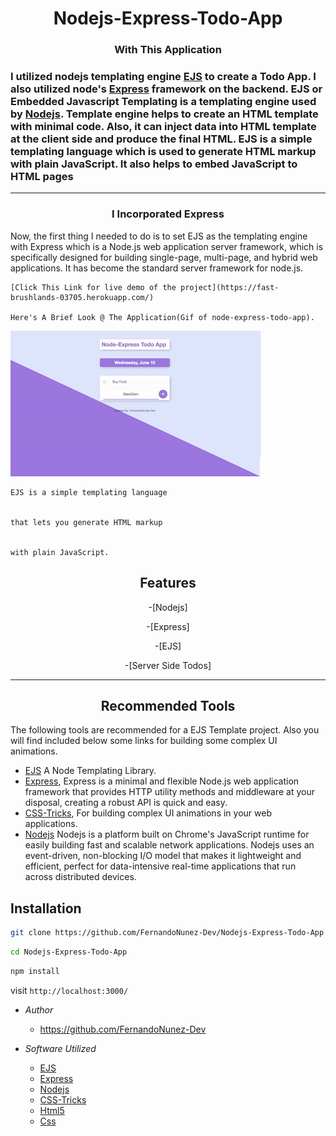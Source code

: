 
<h1 align="center">Nodejs-Express-Todo-App</h1>

 

<h3 align="center">With This Application<h3>
<p align="center">

I utilized nodejs templating engine [EJS](https://ejs.co) to create a Todo App. I also utilized
node's [Express](https://expressjs.com/) framework on the backend. EJS or Embedded Javascript Templating is a templating engine used by [Nodejs](https://nodejs.org/en/). Template engine helps to create an HTML template with minimal code. Also, it can inject data into  HTML template at the client side and produce the final HTML. EJS is a simple templating language which is used to generate HTML markup with plain JavaScript. It also helps to embed JavaScript to HTML pages
</p>

- - - - - - - - -


<p align="center">
<h3 align="center">I Incorporated Express</h3>
Now, the first thing I needed to do is to set EJS as the templating engine with Express which is a Node.js web    application server framework, which is specifically designed for building single-page, multi-page, and hybrid web  applications. It has become the standard server framework for node.js.
</p>



    [Click This Link for live demo of the project](https://fast-brushlands-03705.herokuapp.com/)
    
    Here's A Brief Look @ The Application(Gif of node-express-todo-app).
   ![node-express-todo-app.gif](assets/node-express-todo-app.gif)
    

    
    
    
    
    
    
   

    EJS is a simple templating language 

    
    that lets you generate HTML markup 
    
    
    with plain JavaScript. 
   

    



<h2 align="center">Features</h2>


<p align="center">
-[Nodejs]

<p align="center">
-[Express]

<p align="center">
-[EJS]

<p align="center">
-[Server Side Todos]



- - - - - - - - -

<p align="center">
  
<h2 align="center">Recommended Tools</h2>



The following tools are recommended for a EJS Template project. Also you will find included below some links for building some complex UI animations.
   
- [EJS](https://ejs.co/) A Node Templating Library.
- [Express](https://expressjs.com/), Express is a minimal and flexible Node.js web application framework that provides HTTP utility methods and middleware at your disposal, creating a robust API is quick and easy.
- [CSS-Tricks](https://css-tricks.com/building-a-complex-ui-animation-in-react-simply), For building complex UI animations in your web applications.
- [Nodejs](https://nodejs.org/en/) Nodejs is a platform built on Chrome's JavaScript runtime for easily building fast and scalable network applications. Nodejs uses an event-driven, non-blocking I/O model that makes it lightweight and efficient, perfect for data-intensive real-time applications that run across distributed devices.
</p>


<h2>Installation</h2>



   ```sh
   git clone https://github.com/FernandoNunez-Dev/Nodejs-Express-Todo-App
   ```

   ```sh
   cd Nodejs-Express-Todo-App
   ```

   ```sh
   npm install
   ```

   
   
   
  visit `http://localhost:3000/`


 
- _Author_
  
  - https://github.com/FernandoNunez-Dev
 
 


- _Software Utilized_
  
  - [EJS](https://ejs.co/) 
  - [Express](https://expressjs.com/)
  - [Nodejs](https://nodejs.org/en/)
  - [CSS-Tricks](https://css-tricks.com/building-a-complex-ui-animation-in-react-simply)
  - [Html5](https://html.com/)
  - [Css](http://www.css3.info/)

